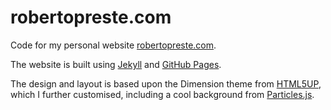 # robertopreste.com  

Code for my personal website [robertopreste.com](https://robertopreste.com).  

The website is built using [Jekyll](https://jekyllrb.com) and [GitHub Pages](https://pages.github.com).  

The design and layout is based upon the Dimension theme from [HTML5UP](https://html5up.net/), which I further customised, including a cool background from [Particles.js](https://vincentgarreau.com/particles.js/).  
